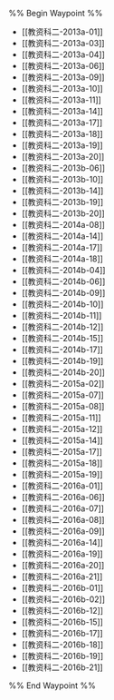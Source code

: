 %% Begin Waypoint %%
- [[教资科二-2013a-01]]
- [[教资科二-2013a-03]]
- [[教资科二-2013a-04]]
- [[教资科二-2013a-06]]
- [[教资科二-2013a-09]]
- [[教资科二-2013a-10]]
- [[教资科二-2013a-11]]
- [[教资科二-2013a-14]]
- [[教资科二-2013a-17]]
- [[教资科二-2013a-18]]
- [[教资科二-2013a-19]]
- [[教资科二-2013a-20]]
- [[教资科二-2013b-06]]
- [[教资科二-2013b-10]]
- [[教资科二-2013b-14]]
- [[教资科二-2013b-19]]
- [[教资科二-2013b-20]]
- [[教资科二-2014a-08]]
- [[教资科二-2014a-14]]
- [[教资科二-2014a-17]]
- [[教资科二-2014a-18]]
- [[教资科二-2014b-04]]
- [[教资科二-2014b-06]]
- [[教资科二-2014b-09]]
- [[教资科二-2014b-10]]
- [[教资科二-2014b-11]]
- [[教资科二-2014b-12]]
- [[教资科二-2014b-15]]
- [[教资科二-2014b-17]]
- [[教资科二-2014b-19]]
- [[教资科二-2014b-20]]
- [[教资科二-2015a-02]]
- [[教资科二-2015a-07]]
- [[教资科二-2015a-08]]
- [[教资科二-2015a-11]]
- [[教资科二-2015a-12]]
- [[教资科二-2015a-14]]
- [[教资科二-2015a-17]]
- [[教资科二-2015a-18]]
- [[教资科二-2015a-19]]
- [[教资科二-2016a-01]]
- [[教资科二-2016a-06]]
- [[教资科二-2016a-07]]
- [[教资科二-2016a-08]]
- [[教资科二-2016a-09]]
- [[教资科二-2016a-14]]
- [[教资科二-2016a-19]]
- [[教资科二-2016a-20]]
- [[教资科二-2016a-21]]
- [[教资科二-2016b-01]]
- [[教资科二-2016b-02]]
- [[教资科二-2016b-12]]
- [[教资科二-2016b-15]]
- [[教资科二-2016b-17]]
- [[教资科二-2016b-18]]
- [[教资科二-2016b-19]]
- [[教资科二-2016b-21]]

%% End Waypoint %%